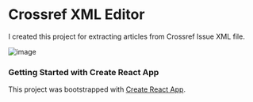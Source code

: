# Crossref XML Editor
I created this project for extracting articles from Crossref Issue XML file.

![image](https://user-images.githubusercontent.com/6195199/154432955-badff470-b161-4984-b6b7-e2514338a081.png)

### Getting Started with Create React App

This project was bootstrapped with [Create React App](https://github.com/facebook/create-react-app).

